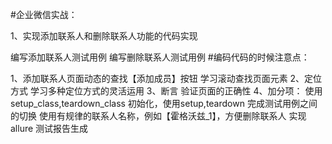 #企业微信实战：

1、实现添加联系人和删除联系人功能的代码实现

编写添加联系人测试用例
编写删除联系人测试用例
#编码代码的时候注意点：

1、添加联系人页面动态的查找【添加成员】按钮
学习滚动查找页面元素
2、定位方式
学习多种定位方式的灵活运用
3、断言
验证页面的正确性
4、加分项：
使用 setup_class,teardown_class 初始化，使用setup,teardown 完成测试用例之间的切换
使用有规律的联系人名称，例如【霍格沃兹_1】，方便删除联系人
实现allure 测试报告生成